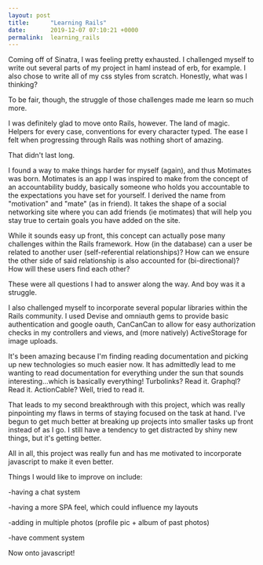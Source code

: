 ```yaml
---
layout: post
title:      "Learning Rails"
date:       2019-12-07 07:10:21 +0000
permalink:  learning_rails
---
```



Coming off of Sinatra, I was feeling pretty exhausted. I challenged myself to write out several parts of my project in haml instead of erb, for example. I also chose to write all of my css styles from scratch. Honestly, what was I thinking?

To be fair, though, the struggle of those challenges made me learn so much more. 

I was definitely glad to move onto Rails, however. The land of magic. Helpers for every case, conventions for every character typed. The ease I felt when progressing through Rails was nothing short of amazing. 

That didn't last long.

I found a way to make things harder for myself (again), and thus Motimates was born. Motimates is an app I was inspired to make from the concept of an accountability buddy, basically someone who holds you accountable to the expectations you have set for yourself. I derived the name from "motivation" and "mate" (as in friend). It takes the shape of a social networking site where you can add friends (ie motimates) that will help you stay true to certain goals you have added on the site.

While it sounds easy up front, this concept can actually pose many challenges within the Rails framework. How (in the database) can a user be related to another user (self-referential relationships)? How can we ensure the other side of said relationship is also accounted for (bi-directional)? How will these users find each other?

These were all questions I had to answer along the way. And boy was it a struggle.

I also challenged myself to incorporate several popular libraries within the Rails community. I used Devise and omniauth gems to provide basic authentication and google oauth, CanCanCan to allow for easy authorization checks in my controllers and views, and (more natively) ActiveStorage for image uploads.

It's been amazing because I'm finding reading documentation and picking up new technologies so much easier now. It has admittedly lead to me wanting to read documentation for everything under the sun that sounds interesting...which is basically everything! Turbolinks? Read it. Graphql? Read it. ActionCable? Well, tried to read it.

That leads to my second breakthrough with this project, which was really pinpointing my flaws in terms of staying focused on the task at hand. I've begun to get much better at breaking up projects into smaller tasks up front instead of as I go. I still have a tendency to get distracted by shiny new things, but it's getting better.

All in all, this project was really fun and has me motivated to incorporate javascript to make it even better.

Things I would like to improve on include:

-having a chat system

-having a more SPA feel, which could influence my layouts

-adding in multiple photos (profile pic + album of past photos)

-have comment system

Now onto javascript!
